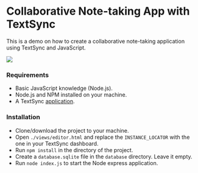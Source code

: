 # Collaborative Note-taking App with TextSync
This is a demo on how to create a collaborative note-taking application using TextSync and JavaScript.

![](https://www.dropbox.com/s/k95vfcmj0q90acb/Collaborative-Note-taking-Application-Javascript.gif?raw=1)

### Requirements
* Basic JavaScript knowledge (Node.js).
* Node.js and NPM installed on your machine.
* A TextSync [application](https://docs.pusher.com/textsync/discover/getting-started).

### Installation
* Clone/download the project to your machine.
* Open `./views/editor.html` and replace the `INSTANCE_LOCATOR` with the one in your TextSync dashboard.
* Run `npm install` in the directory of the project.
* Create a `database.sqlite` file in the `database` directory. Leave it empty.
* Run `node index.js` to start the Node express application.
